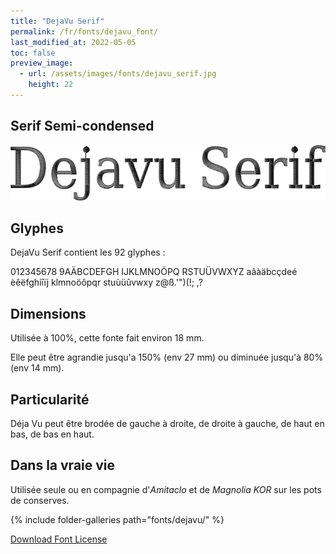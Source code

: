 ```yaml
---
title: "DejaVu Serif"
permalink: /fr/fonts/dejavu_font/
last_modified_at: 2022-05-05
toc: false
preview_image:
  - url: /assets/images/fonts/dejavu_serif.jpg
    height: 22
---
```

## Serif Semi-condensed

![Deja Vue Serif Semi-condensed](/assets/images/fonts/dejavu_serif.jpg)

## Glyphes 
DejaVu Serif contient les 92 glyphes :

	
012345678
9AÄBCDEFGH
IJKLMNOÖPQ
RSTUÜVWXYZ
aâàäbcçdeé
èêëfghiîïj
klmnoöôpqr
stuùüûvwxy
z@ß.'")(!;
,?

## Dimensions

Utilisée à 100%, cette fonte fait environ 18 mm.

Elle peut être agrandie jusqu'a 150% (env 27 mm) ou diminuée jusqu'à 80% (env 14 mm).


## Particularité

Déja Vu peut être brodée de gauche à droite, de droite à gauche, de haut en bas, de bas en haut.

## Dans la vraie vie

Utilisée seule ou en compagnie d'*Amitaclo* et de *Magnolia KOR* sur les pots de conserves.

{% include folder-galleries path="fonts/dejavu/" %}


[Download Font License](https://github.com/inkstitch/inkstitch/tree/main/fonts/dejavufont/LICENSE)
